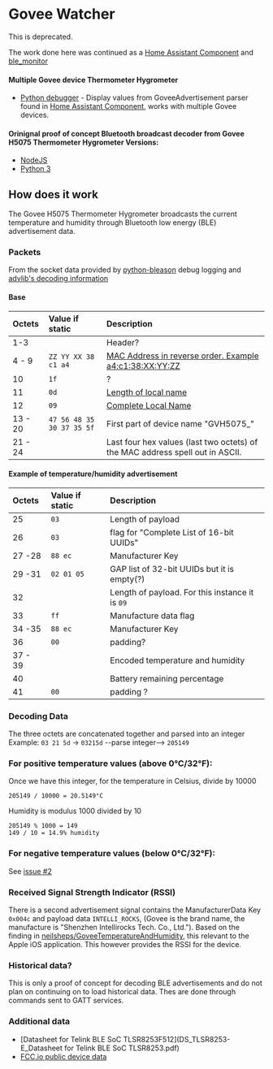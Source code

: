 # Govee Watcher

This is deprecated.  

The work done here was continued as a [Home Assistant Component](https://github.com/Home-Is-Where-You-Hang-Your-Hack/sensor.goveetemp_bt_hci) and [ble_monitor](https://github.com/custom-components/ble_monitor)

#### Multiple Govee device Thermometer Hygrometer
* [Python debugger](./debugger) - Display values from GoveeAdvertisement parser
 found in [Home Assistant Component](https://github.com/Home-Is-Where-You-Hang-Your-Hack/sensor.goveetemp_bt_hci), works with multiple Govee devices.


#### Orinignal proof of concept Bluetooth broadcast decoder from Govee H5075 Thermometer Hygrometer Versions:
* [NodeJS](./odeJS)
* [Python 3](./python)


## How does it work
The Govee H5075 Thermometer Hygrometer broadcasts the current temperature and humidity through Bluetooth low energy (BLE) advertisement data.

### Packets

From the socket data provided by [python-bleason](https://github.com/TheCellule/python-bleson) debug logging and [advlib's decoding information](https://github.com/reelyactive/advlib)

#### Base
| Octets | Value if static | Description |
| :--- | :--- | :--- |
| 1-3 |  | Header?
| 4 - 9 |  `ZZ YY XX 38 c1 a4` | [MAC Address in reverse order.  Example a4:c1:38:XX:YY:ZZ](https://github.com/reelyactive/advlib#address)
| 10 | `1f` | ?
| 11 | `0d`| [Length of local name](https://github.com/reelyactive/advlib#local-name)
| 12| `09` | [Complete Local Name](https://github.com/reelyactive/advlib#local-name)
| 13 - 20 | `47 56 48 35 30 37 35 5f` | First part of device name "GVH5075_"
| 21 - 24 |  | Last four hex values (last two octets) of the MAC address spell out in ASCII.

#### Example of temperature/humidity advertisement
| Octets | Value if static | Description |
| :--- | :--- | :--- |
| 25 | `03` | Length of payload |
| 26 | `03` | flag for "Complete List of 16-bit UUIDs"
| 27 -28 | `88 ec` | Manufacturer Key
| 29 -31 | `02 01 05` | GAP list of 32-bit UUIDs but it is empty(?)
| 32 | | Length of payload.  For this instance it is `09`
| 33 | `ff` | Manufacture data flag
| 34 -35 | `88 ec` | Manufacturer Key
| 36 | `00` | padding?
| 37 - 39 |  | Encoded temperature and humidity
| 40 |   | Battery remaining percentage
| 41 | `00` | padding ?

### Decoding Data
The three octets are concatenated together and parsed into an integer
Example:
`03 21 5d` -> `03215d` --parse integer--> `205149`

### For positive temperature values (above 0°C/32°F):
Once we have this integer, for the temperature in Celsius, divide by 10000
```
205149 / 10000 = 20.5149°C
```

Humidity is modulus 1000 divided by 10
```
205149 % 1000 = 149
149 / 10 = 14.9% humidity
```

### For negative temperature values (below 0°C/32°F):
See [issue #2](https://github.com/Thrilleratplay/GoveeWatcher/issues/2)


### Received Signal Strength Indicator (RSSI)
There is a second advertisement signal contains the ManufacturerData Key `0x004c` and payload data `INTELLI_ROCKS`, (Govee is the brand name, the manufacture is "Shenzhen Intellirocks Tech. Co., Ltd.").  Based on the finding in [neilsheps/GoveeTemperatureAndHumidity](https://github.com/neilsheps/GoveeTemperatureAndHumidity), this relevant to the Apple iOS application.  This however provides the RSSI for the device.

### Historical data?
This is only a proof of concept for decoding BLE advertisements and do not plan on continuing on to load historical data.  Thes are done through commands sent to GATT services.


### Additional data
 * [Datasheet for Telink
BLE SoC TLSR8253F512](DS_TLSR8253-E_Datasheet for Telink BLE SoC TLSR8253.pdf)
 * [FCC.io public device data](https://fccid.io/2AQA6-H5075)
